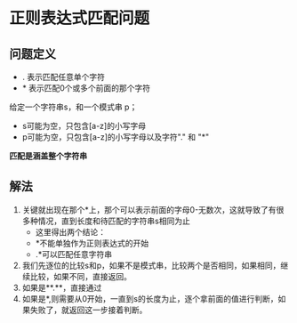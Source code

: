 # 正则表达式匹配问题

## 问题定义

- . 表示匹配任意单个字符
- \* 表示匹配0个或多个前面的那个字符

给定一个字符串s，和一个模式串 p；

-  s可能为空，只包含[a-z]的小写字母
-  p可能为空，只包含[a-z]的小写字母以及字符"." 和 "*"

**匹配是涵盖整个字符串**



## 解法

1. 关键就出现在那个*上，那个可以表示前面的字母0-无数次，这就导致了有很多种情况，直到长度和待匹配的字符串s相同为止
   -  这里得出两个结论：
     - *不能单独作为正则表达式的开始
     - .*可以匹配任意字符串
2. 我们先逐位的比较s和p，如果不是模式串，比较两个是否相同，如果相同，继续比较，如果不同，直接返回。
3. 如果是**.**，直接通过
4. 如果是*,则需要从0开始，一直到s的长度为止，逐个拿前面的值进行判断，如果失败了，就返回这一步接着判断。